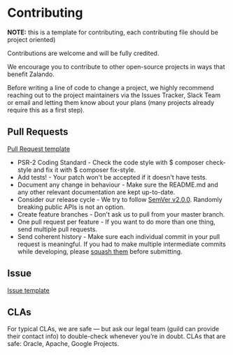 # Contributing
**NOTE:** this is a template for contributing, each contributing file should be project oriented)

Contributions are welcome and will be fully credited.

We encourage you to contribute to other open-source projects in ways that benefit Zalando.

Before writing a line of code to change a project, we highly recommend reaching out to the project maintainers via the Issues Tracker, Slack Team or email and letting them know about your plans (many projects already require this as a first step).

## Pull Requests
[Pull Request template](https://github.com/:vendor:/:project:/PULL_REQUEST_TEMPLATE.MD)
* PSR-2 Coding Standard - Check the code style with $ composer check-style and fix it with $ composer fix-style.
* Add tests! - Your patch won't be accepted if it doesn't have tests.
* Document any change in behaviour - Make sure the README.md and any other relevant documentation are kept up-to-date.
* Consider our release cycle - We try to follow [SemVer v2.0.0](http://semver.org/). Randomly breaking public APIs is not an option.
* Create feature branches - Don't ask us to pull from your master branch.
* One pull request per feature - If you want to do more than one thing, send multiple pull requests.
* Send coherent history - Make sure each individual commit in your pull request is meaningful. If you had to make multiple intermediate commits while developing, please [squash them](http://www.git-scm.com/book/en/v2/Git-Tools-Rewriting-History#Changing-Multiple-Commit-Messages) before submitting.

## Issue
[Issue template](https://github.com/:vendor:/:project:/ISSUE_TEMPLATE.MD)

## CLAs
For typical CLAs, we are safe — but ask our legal team (guild can provide their contact info) to double-check whenever you’re in doubt. CLAs that are safe: Oracle, Apache, Google Projects.